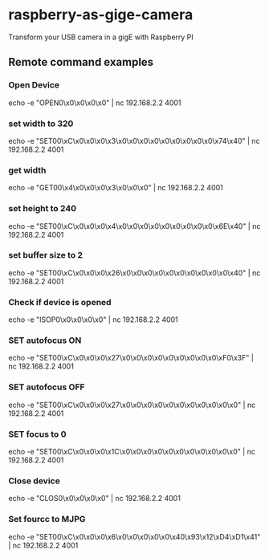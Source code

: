 # raspberry-as-gige-camera
Transform your USB camera in a gigE with Raspberry PI

## Remote command examples

### Open Device

echo -e "OPEN0\x0\x0\x0\x0" | nc 192.168.2.2 4001

### set width to 320

echo -e "SET00\xC\x0\x0\x0\x3\x0\x0\x0\x0\x0\x0\x0\x0\x0\x74\x40" | nc 192.168.2.2 4001

### get width

echo -e "GET00\x4\x0\x0\x0\x3\x0\x0\x0" | nc 192.168.2.2 4001

### set height to 240

echo -e "SET00\xC\x0\x0\x0\x4\x0\x0\x0\x0\x0\x0\x0\x0\x0\x6E\x40" | nc 192.168.2.2 4001

### set buffer size to 2

echo -e "SET00\xC\x0\x0\x0\x26\x0\x0\x0\x0\x0\x0\x0\x0\x0\x0\x40" | nc 192.168.2.2 4001

### Check if device is opened

echo -e "ISOP0\x0\x0\x0\x0" | nc 192.168.2.2 4001

### SET autofocus ON

echo -e "SET00\xC\x0\x0\x0\x27\x0\x0\x0\x0\x0\x0\x0\x0\x0\xF0\x3F" | nc 192.168.2.2 4001

### SET autofocus OFF

echo -e "SET00\xC\x0\x0\x0\x27\x0\x0\x0\x0\x0\x0\x0\x0\x0\x0\x0" | nc 192.168.2.2 4001

### SET focus to 0

echo -e "SET00\xC\x0\x0\x0\x1C\x0\x0\x0\x0\x0\x0\x0\x0\x0\x0\x0" | nc 192.168.2.2 4001

### Close device

echo -e "CLOS0\x0\x0\x0\x0" | nc 192.168.2.2 4001

### Set fourcc to MJPG

echo -e "SET00\xC\x0\x0\x0\x6\x0\x0\x0\x0\x0\x40\x93\x12\xD4\xD1\x41" | nc 192.168.2.2 4001

